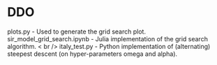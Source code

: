 # DDO
plots.py - Used to generate the grid search plot. <br />
sir_model_grid_search.ipynb - Julia implementation of the grid search algorithm. < br />
italy_test.py - Python implementation of (alternating) steepest descent (on hyper-parameters omega and alpha).
